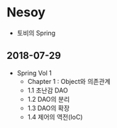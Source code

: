 # Nesoy
- 토비의 Spring

## 2018-07-29
- Spring Vol 1
    - Chapter 1 : Object와 의존관계
    - 1.1 초난감 DAO
    - 1.2 DAO의 분리
    - 1.3 DAO의 확장
    - 1.4 제어의 역전(IoC)